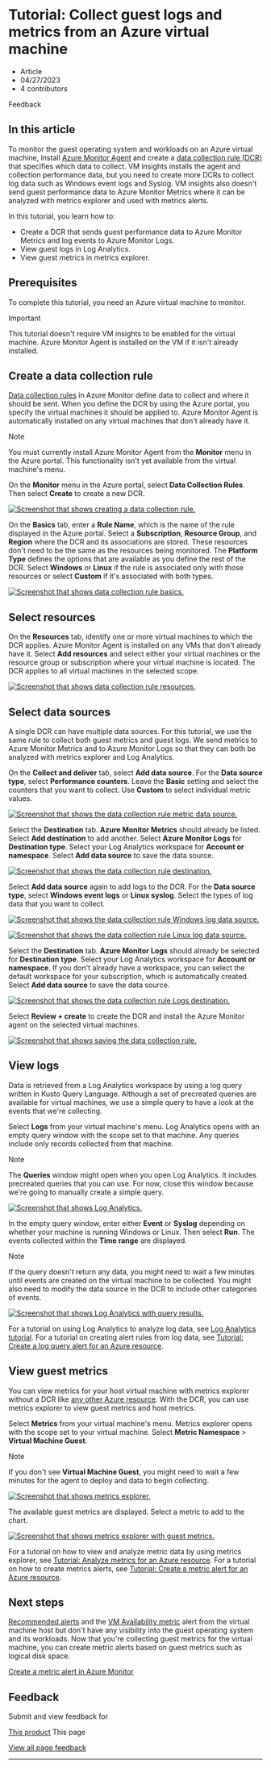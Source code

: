 # Tutorial: Collect guest logs and metrics from an Azure virtual machine

* Article
* 04/27/2023
* 4 contributors

Feedback

## In this article

To monitor the guest operating system and workloads on an Azure virtual machine, install [Azure Monitor Agent](../agents/azure-monitor-agent-overview) and create a [data collection rule (DCR)](../essentials/data-collection-rule-overview) that specifies which data to collect. VM insights installs the agent and collection performance data, but you need to create more DCRs to collect log data such as Windows event logs and Syslog. VM insights also doesn't send guest performance data to Azure Monitor Metrics where it can be analyzed with metrics explorer and used with metrics alerts.

In this tutorial, you learn how to:

* Create a DCR that sends guest performance data to Azure Monitor Metrics and log events to Azure Monitor Logs.
* View guest logs in Log Analytics.
* View guest metrics in metrics explorer.

## Prerequisites

To complete this tutorial, you need an Azure virtual machine to monitor.

Important

This tutorial doesn't require VM insights to be enabled for the virtual machine. Azure Monitor Agent is installed on the VM if it isn't already installed.

## Create a data collection rule

[Data collection rules](../essentials/data-collection-rule-overview) in Azure Monitor define data to collect and where it should be sent. When you define the DCR by using the Azure portal, you specify the virtual machines it should be applied to. Azure Monitor Agent is automatically installed on any virtual machines that don't already have it.

Note

You must currently install Azure Monitor Agent from the **Monitor** menu in the Azure portal. This functionality isn't yet available from the virtual machine's menu.

On the **Monitor** menu in the Azure portal, select **Data Collection Rules**. Then select **Create** to create a new DCR.

[![Screenshot that shows creating a data collection rule.](media/tutorial-monitor-vm/data-collection-rule-create.png)](media/tutorial-monitor-vm/data-collection-rule-create.png#lightbox)

On the **Basics** tab, enter a **Rule Name**, which is the name of the rule displayed in the Azure portal. Select a **Subscription**, **Resource Group**, and **Region** where the DCR and its associations are stored. These resources don't need to be the same as the resources being monitored. The **Platform Type** defines the options that are available as you define the rest of the DCR. Select **Windows** or **Linux** if the rule is associated only with those resources or select **Custom** if it's associated with both types.

[![Screenshot that shows data collection rule basics.](media/tutorial-monitor-vm/data-collection-rule-basics.png)](media/tutorial-monitor-vm/data-collection-rule-basics.png#lightbox)

## Select resources

On the **Resources** tab, identify one or more virtual machines to which the DCR applies. Azure Monitor Agent is installed on any VMs that don't already have it. Select **Add resources** and select either your virtual machines or the resource group or subscription where your virtual machine is located. The DCR applies to all virtual machines in the selected scope.

[![Screenshot that shows data collection rule resources.](media/tutorial-monitor-vm/data-collection-rule-resources.png)](media/tutorial-monitor-vm/data-collection-rule-resources.png#lightbox)

## Select data sources

A single DCR can have multiple data sources. For this tutorial, we use the same rule to collect both guest metrics and guest logs. We send metrics to Azure Monitor Metrics and to Azure Monitor Logs so that they can both be analyzed with metrics explorer and Log Analytics.

On the **Collect and deliver** tab, select **Add data source**. For the **Data source type**, select **Performance counters**. Leave the **Basic** setting and select the counters that you want to collect. Use **Custom** to select individual metric values.

[![Screenshot that shows the data collection rule metric data source.](media/tutorial-monitor-vm/data-collection-rule-data-source-metric.png)](media/tutorial-monitor-vm/data-collection-rule-data-source-metric.png#lightbox)

Select the **Destination** tab. **Azure Monitor Metrics** should already be listed. Select **Add destination** to add another. Select **Azure Monitor Logs** for **Destination type**. Select your Log Analytics workspace for **Account or namespace**. Select **Add data source** to save the data source.

[![Screenshot that shows the data collection rule destination.](media/tutorial-monitor-vm/data-collection-rule-destination-metric.png)](media/tutorial-monitor-vm/data-collection-rule-destination-metric.png#lightbox)

Select **Add data source** again to add logs to the DCR. For the **Data source type**, select **Windows event logs** or **Linux syslog**. Select the types of log data that you want to collect.

[![Screenshot that shows the data collection rule Windows log data source.](media/tutorial-monitor-vm/data-collection-rule-data-source-logs-windows.png)](media/tutorial-monitor-vm/data-collection-rule-data-source-logs-windows.png#lightbox)

[![Screenshot that shows the data collection rule Linux log data source.](media/tutorial-monitor-vm/data-collection-rule-data-source-logs-linux.png)](media/tutorial-monitor-vm/data-collection-rule-data-source-logs-linux.png#lightbox)

Select the **Destination** tab. **Azure Monitor Logs** should already be selected for **Destination type**. Select your Log Analytics workspace for **Account or namespace**. If you don't already have a workspace, you can select the default workspace for your subscription, which is automatically created. Select **Add data source** to save the data source.

[![Screenshot that shows the data collection rule Logs destination.](media/tutorial-monitor-vm/data-collection-rule-destination-logs.png)](media/tutorial-monitor-vm/data-collection-rule-destination-logs.png#lightbox)

Select **Review + create** to create the DCR and install the Azure Monitor agent on the selected virtual machines.

[![Screenshot that shows saving the data collection rule.](media/tutorial-monitor-vm/data-collection-rule-save.png)](media/tutorial-monitor-vm/data-collection-rule-save.png#lightbox)

## View logs

Data is retrieved from a Log Analytics workspace by using a log query written in Kusto Query Language. Although a set of precreated queries are available for virtual machines, we use a simple query to have a look at the events that we're collecting.

Select **Logs** from your virtual machine's menu. Log Analytics opens with an empty query window with the scope set to that machine. Any queries include only records collected from that machine.

Note

The **Queries** window might open when you open Log Analytics. It includes precreated queries that you can use. For now, close this window because we're going to manually create a simple query.

[![Screenshot that shows Log Analytics.](media/tutorial-monitor-vm/log-analytics.png)](media/tutorial-monitor-vm/log-analytics.png#lightbox)

In the empty query window, enter either **Event** or **Syslog** depending on whether your machine is running Windows or Linux. Then select **Run**. The events collected within the **Time range** are displayed.

Note

If the query doesn't return any data, you might need to wait a few minutes until events are created on the virtual machine to be collected. You might also need to modify the data source in the DCR to include other categories of events.

[![Screenshot that shows Log Analytics with query results.](media/tutorial-monitor-vm/log-analytics-query.png)](media/tutorial-monitor-vm/log-analytics-query.png#lightbox)

For a tutorial on using Log Analytics to analyze log data, see [Log Analytics tutorial](../logs/log-analytics-tutorial). For a tutorial on creating alert rules from log data, see [Tutorial: Create a log query alert for an Azure resource](../alerts/tutorial-log-alert).

## View guest metrics

You can view metrics for your host virtual machine with metrics explorer without a DCR like [any other Azure resource](../essentials/tutorial-metrics). With the DCR, you can use metrics explorer to view guest metrics and host metrics.

Select **Metrics** from your virtual machine's menu. Metrics explorer opens with the scope set to your virtual machine. Select **Metric Namespace** > **Virtual Machine Guest**.

Note

If you don't see **Virtual Machine Guest**, you might need to wait a few minutes for the agent to deploy and data to begin collecting.

[![Screenshot that shows metrics explorer.](media/tutorial-monitor-vm/metrics-explorer.png)](media/tutorial-monitor-vm/metrics-explorer.png#lightbox)

The available guest metrics are displayed. Select a metric to add to the chart.

[![Screenshot that shows metrics explorer with guest metrics.](media/tutorial-monitor-vm/metrics-explorer-guest-metrics.png)](media/tutorial-monitor-vm/metrics-explorer-guest-metrics.png#lightbox)

For a tutorial on how to view and analyze metric data by using metrics explorer, see [Tutorial: Analyze metrics for an Azure resource](../essentials/tutorial-metrics). For a tutorial on how to create metrics alerts, see [Tutorial: Create a metric alert for an Azure resource](../alerts/tutorial-metric-alert).

## Next steps

[Recommended alerts](tutorial-monitor-vm-alert-recommended) and the [VM Availability metric](tutorial-monitor-vm-alert-availability) alert from the virtual machine host but don't have any visibility into the guest operating system and its workloads. Now that you're collecting guest metrics for the virtual machine, you can create metric alerts based on guest metrics such as logical disk space.

[Create a metric alert in Azure Monitor](../alerts/tutorial-metric-alert)

## Feedback

Submit and view feedback for

[This product](https://feedback.azure.com/d365community/forum/3887dc70-2025-ec11-b6e6-000d3a4f09d0)
This page

[View all page feedback](https://github.com/MicrosoftDocs/azure-docs/issues)

---
